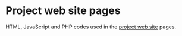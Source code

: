 # Project web site pages
HTML, JavaScript and PHP codes used in the [project web site](https://bolegweb.geof.unizg.hr) pages.    
